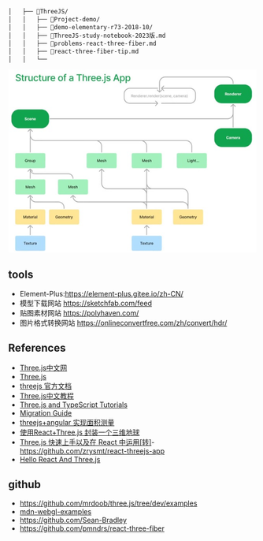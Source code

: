 ```
│   ├── 📂ThreeJS/
│   │   ├── 📂Project-demo/
│   │   ├── 📂demo-elementary-r73-2018-10/
│   │   ├── 📄ThreeJS-study-notebook-2023版.md
│   │   ├── 📄problems-react-three-fiber.md
│   │   ├── 📄react-three-fiber-tip.md
│   │   └── 
```

![threejs-structure.jpg](./images/threejss-structure.jpg)

## tools

- Element-Plus:https://element-plus.gitee.io/zh-CN/
- 模型下载网站 https://sketchfab.com/feed
- 贴图素材网站 https://polyhaven.com/
- 图片格式转换网站 https://onlineconvertfree.com/zh/convert/hdr/

## References

- [Three.js中文网]([http://www.webgl3d.cn/](http://www.webgl3d.cn/pages/aac9ab/)http://www.webgl3d.cn/pages/aac9ab/)
- [Three.js](https://threejs.org/)
- [threejs 官方文档](https://threejs.org/docs/#manual/zh/introduction/Creating-a-scene)
- [Three.js中文教程](https://techbrood.com/threejs/docs/)
- [Three.js and TypeScript Tutorials](https://sbcode.net/threejs/)
- [Migration Guide](https://github.com/mrdoob/three.js/wiki/Migration-Guide)
- [threejs+angular 实现面积测量](https://blog.csdn.net/u013172864/article/details/89704868)
- [使用React+Three.js 封装一个三维地球](https://blog.csdn.net/future_todo/article/details/78072615)
- [Three.js 快速上手以及在 React 中运用[转]](https://www.cnblogs.com/mazhenyu/p/11834700.html)- https://github.com/zrysmt/react-threejs-app
- [Hello React And Three.js](https://zhuanlan.zhihu.com/p/450900050)

## github

- https://github.com/mrdoob/three.js/tree/dev/examples
- [mdn-webgl-examples](https://github.com/idofilin/webgl-by-example/tree/master)
- https://github.com/Sean-Bradley
- https://github.com/pmndrs/react-three-fiber
